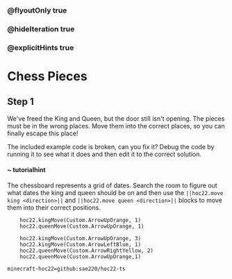 ### @flyoutOnly true
### @hideIteration true
### @explicitHints true


# Chess Pieces

## Step 1
We've freed the King and Queen, but the door still isn't opening. The pieces must be in the wrong places. Move them into the correct places, so you can finally escape this place!

The included example code is broken, can you fix it? Debug the code by running it to see what it does and then edit it to the correct solution.

#### ~ tutorialhint 
The chessboard represents a grid of dates. Search the room to figure out what dates the king and queen should be on and then use the ``||hoc22.move king <direction>||`` and ``||hoc22.move queen <direction>||`` blocks to move them into their correct positions.

```ghost
    hoc22.kingMove(Custom.ArrowUpOrange, 1)
    hoc22.queenMove(Custom.ArrowUpOrange, 1)

```
```template
    hoc22.kingMove(Custom.ArrowUpOrange, 3)
    hoc22.kingMove(Custom.ArrowLeftBlue, 1)
    hoc22.queenMove(Custom.ArrowRightYellow, 2)
    hoc22.queenMove(Custom.ArrowUpOrange,1)          
```

```package
minecraft-hoc22=github:sae220/hoc22-ts
```